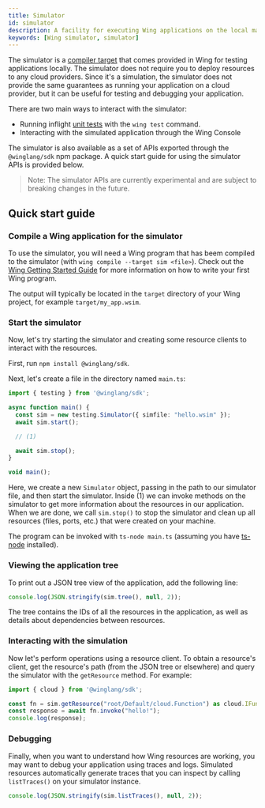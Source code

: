 ```yaml
---
title: Simulator
id: simulator
description: A facility for executing Wing applications on the local machine for development and testing
keywords: [Wing simulator, simulator]
---
```


The simulator is a [compiler target](./03-compile-targets.md) that comes
provided in Wing for testing applications locally. The simulator does not
require you to deploy resources to any cloud providers. Since it's a simulation,
the simulator does not provide the same guarantees as running your application
on a cloud provider, but it can be useful for testing and debugging your
application.

There are two main ways to interact with the simulator:

* Running inflight [unit tests](/02-concepts/04-tests.md) with the `wing test` command.
* Interacting with the simulated application through the Wing Console

The simulator is also available as a set of APIs exported through the
`@winglang/sdk` npm package. A quick start guide for using the simulator APIs
is provided below.

> Note: The simulator APIs are currently experimental and are subject to
> breaking changes in the future.

## Quick start guide

### Compile a Wing application for the simulator

To use the simulator, you will need a Wing program
that has beem compiled to the simulator (with `wing compile --target sim <file>`).
Check out the [Wing Getting Started Guide](/docs) for more information on how to write your
first Wing program.

The output will typically be located in the `target` directory of your Wing project,
for example `target/my_app.wsim`.

### Start the simulator

Now, let's try starting the simulator and creating some resource clients to
interact with the resources.

First, run `npm install @winglang/sdk`.

Next, let's create a file in the directory named `main.ts`:

```typescript
import { testing } from '@winglang/sdk';

async function main() {
  const sim = new testing.Simulator({ simfile: "hello.wsim" });
  await sim.start();

  // (1)

  await sim.stop();
}

void main();
```

Here, we create a new `Simulator` object, passing in the path to our simulator
file, and then start the simulator. Inside (1) we can invoke methods on the
simulator to get more information about the resources in our application. When
we are done, we call `sim.stop()` to stop the simulator and clean up all
resources (files, ports, etc.) that were created on your machine.

The program can be invoked with `ts-node main.ts` (assuming you have
[ts-node](https://www.npmjs.com/package/ts-node) installed).

### Viewing the application tree

To print out a JSON tree view of the application, add the following line:

```typescript
console.log(JSON.stringify(sim.tree(), null, 2));
```

The tree contains the IDs of all the resources in the application, as well as
details about dependencies between resources.

### Interacting with the simulation

Now let's perform operations using a resource client. To obtain a resource's
client, get the resource's path (from the JSON tree or elsewhere) and query the
simulator with the `getResource` method. For example:

```typescript
import { cloud } from '@winglang/sdk';

const fn = sim.getResource("root/Default/cloud.Function") as cloud.IFunctionClient;
const response = await fn.invoke("hello!");
console.log(response);
```

### Debugging

Finally, when you want to understand how Wing resources are working, you may
want to debug your application using traces and logs. Simulated resources
automatically generate traces that you can inspect by calling `listTraces()` on
your simulator instance.

```typescript
console.log(JSON.stringify(sim.listTraces(), null, 2));
```
